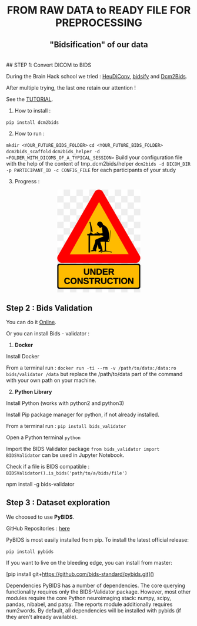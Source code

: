 <h1 align="center"> FROM RAW DATA to READY FILE FOR PREPROCESSING </h1>

<h2 align="center"> "Bidsification" of our data <br> </h2>

<br>
## STEP 1: Convert DICOM to BIDS 

During the Brain Hack school we tried : [HeuDiConv](https://heudiconv.readthedocs.io/en/latest/), [bidsify](https://github.com/NILAB-UvA/bidsify) and [Dcm2Bids](https://github.com/cbedetti/Dcm2Bids).

After multiple trying, the last one retain our attention !

See the [TUTORIAL](https://cbedetti.github.io/Dcm2Bids/tutorial/).

1. How to install :

`pip install dcm2bids`

2. How to run :

`mkdir <YOUR_FUTURE_BIDS_FOLDER>`
`cd <YOUR_FUTURE_BIDS_FOLDER>`
`dcm2bids_scaffold`
`dcm2bids_helper -d <FOLDER_WITH_DICOMS_OF_A_TYPICAL_SESSION>`
Build your configuration file with the help of the content of tmp_dcm2bids/helper
`dcm2bids -d DICOM_DIR -p PARTICIPANT_ID -c CONFIG_FILE` for each participants of your study

3. Progress :

<p align="center"><img align='center' src="illustration/under.jpg" width="45%" height="45%"></p>

## Step 2 : Bids Validation

You can do it [Online](https://bids-standard.github.io/bids-validator/).

Or you can install Bids - validator :

1. **Docker**

Install Docker

From a terminal run :
`docker run -ti --rm -v /path/to/data:/data:ro bids/validator /data` but replace the /path/to/data part of the command with your own path on your machine.

2. **Python Library**

Install Python (works with python2 and python3)

Install Pip package manager for python, if not already installed.

From a terminal run :
`pip install bids_validator` 

Open a Python terminal `python`

Import the BIDS Validator package `from bids_validator import BIDSValidator` can be used in Jupyter Notebook.

Check if a file is BIDS compatible :
 `BIDSValidator().is_bids('path/to/a/bids/file')`

npm install -g bids-validator

## Step 3 : Dataset exploration

We choosed to use **PyBIDS**.

GitHub Repositories : [here](https://github.com/bids-standard/pybids)

PyBIDS is most easily installed from pip. To install the latest official release:

`pip install pybids`

If you want to live on the bleeding edge, you can install from master:

[pip install git+https://github.com/bids-standard/pybids.git]()

Dependencies
PyBIDS has a number of dependencies. The core querying functionality requires only the BIDS-Validator package. However, most other modules require the core Python neuroimaging stack: numpy, scipy, pandas, nibabel, and patsy. The reports module additionally requires num2words. By default, all dependencies will be installed with pybids (if they aren't already available).

